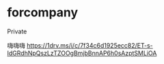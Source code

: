 # forcompany
Private

嗨嗨嗨
https://1drv.ms/i/c/7f34c6d1925ecc82/ET-s-IdGRdhNpQszLzTZOOgBmjbBnnAP6h0sAzptSMLiOA
